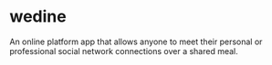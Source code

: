 # wedine
An online platform app that allows anyone to meet their personal or professional social network connections over a shared meal. 
